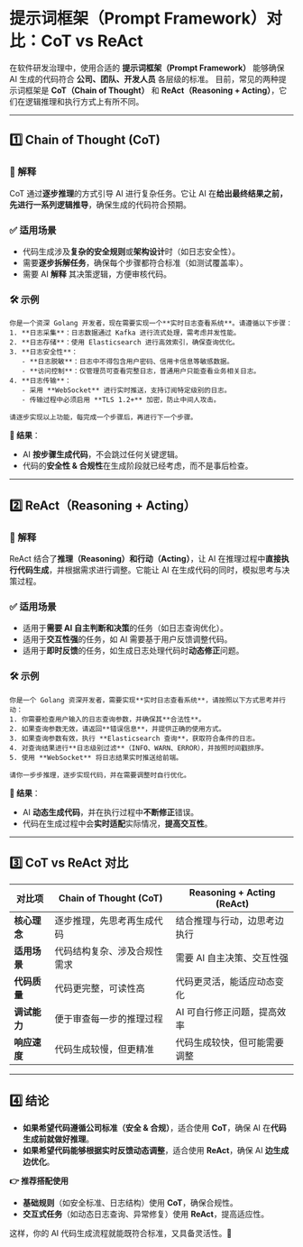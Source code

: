 # **提示词框架（Prompt Framework）对比：CoT vs ReAct**

在软件研发治理中，使用合适的 **提示词框架（Prompt Framework）** 能够确保 AI 生成的代码符合 **公司、团队、开发人员** 各层级的标准。
目前，常见的两种提示词框架是 **CoT（Chain of Thought）** 和 **ReAct（Reasoning + Acting）**，它们在逻辑推理和执行方式上有所不同。

---

## **1️⃣ Chain of Thought (CoT)**
### **📌 解释**
CoT 通过**逐步推理**的方式引导 AI 进行复杂任务。它让 AI 在**给出最终结果之前，先进行一系列逻辑推导**，确保生成的代码符合预期。

### **✅ 适用场景**
- 代码生成涉及**复杂的安全规则**或**架构设计**时（如日志安全性）。
- 需要**逐步拆解任务**，确保每个步骤都符合标准（如测试覆盖率）。
- 需要 AI **解释** 其决策逻辑，方便审核代码。

### **🛠 示例**
```plaintext
你是一个资深 Golang 开发者，现在需要实现一个**实时日志查看系统**。请遵循以下步骤：
1. **日志采集**：日志数据通过 Kafka 进行流式处理，需考虑并发性能。
2. **日志存储**：使用 Elasticsearch 进行高效索引，确保查询优化。
3. **日志安全性**：
   - **日志脱敏**：日志中不得包含用户密码、信用卡信息等敏感数据。
   - **访问控制**：仅管理员可查看完整日志，普通用户只能查看业务相关日志。
4. **日志传输**：
   - 采用 **WebSocket** 进行实时推送，支持订阅特定级别的日志。
   - 传输过程中必须启用 **TLS 1.2+** 加密，防止中间人攻击。

请逐步实现以上功能，每完成一个步骤后，再进行下一个步骤。
```
**🎯 结果**：
- AI **按步骤生成代码**，不会跳过任何关键逻辑。
- 代码的**安全性 & 合规性**在生成阶段就已经考虑，而不是事后检查。

---

## **2️⃣ ReAct（Reasoning + Acting）**
### **📌 解释**
ReAct 结合了**推理（Reasoning）**和**行动（Acting）**，让 AI 在推理过程中**直接执行代码生成**，并根据需求进行调整。它能让 AI 在生成代码的同时，模拟思考与决策过程。

### **✅ 适用场景**
- 适用于**需要 AI 自主判断和决策**的任务（如日志查询优化）。
- 适用于**交互性强**的任务，如 AI 需要基于用户反馈调整代码。
- 适用于**即时反馈**的任务，如生成日志处理代码时**动态修正**问题。

### **🛠 示例**
```plaintext
你是一个 Golang 资深开发者，需要实现**实时日志查看系统**，请按照以下方式思考并行动：
1. 你需要检查用户输入的日志查询参数，并确保其**合法性**。
2. 如果查询参数无效，请返回**错误信息**，并提供正确的使用方式。
3. 如果查询参数有效，执行 **Elasticsearch 查询**，获取符合条件的日志。
4. 对查询结果进行**日志级别过滤**（INFO、WARN、ERROR），并按照时间戳排序。
5. 使用 **WebSocket** 将日志结果实时推送给前端。

请你一步步推理，逐步实现代码，并在需要调整时自行优化。
```
**🎯 结果**：
- AI **动态生成代码**，并在执行过程中**不断修正**错误。
- 代码在生成过程中会**实时适配**实际情况，**提高交互性**。

---

## **3️⃣ CoT vs ReAct 对比**
| **对比项**      | **Chain of Thought (CoT)** | **Reasoning + Acting (ReAct)** |
|---------------|--------------------------|-----------------------------|
| **核心理念**  | 逐步推理，先思考再生成代码  | 结合推理与行动，边思考边执行 |
| **适用场景**  | 代码结构复杂、涉及合规性需求 | 需要 AI 自主决策、交互性强 |
| **代码质量**  | 代码更完整，可读性高       | 代码更灵活，能适应动态变化 |
| **调试能力**  | 便于审查每一步的推理过程   | AI 可自行修正问题，提高效率 |
| **响应速度**  | 代码生成较慢，但更精准     | 代码生成较快，但可能需要调整 |

---

## **4️⃣ 结论**
- **如果希望代码遵循公司标准（安全 & 合规）**，适合使用 **CoT**，确保 AI 在**代码生成前就做好推理**。
- **如果希望代码能够根据实时反馈动态调整**，适合使用 **ReAct**，确保 AI **边生成边优化**。

**👉 推荐搭配使用**
- **基础规则**（如安全标准、日志结构）使用 **CoT**，确保合规性。
- **交互式任务**（如动态日志查询、异常修复）使用 **ReAct**，提高适应性。

这样，你的 AI 代码生成流程就能既符合标准，又具备灵活性。🚀
